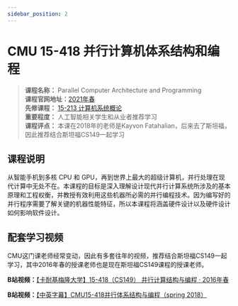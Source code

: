 ```yaml
---
sidebar_position: 2
---
```


# CMU 15-418 并行计算机体系结构和编程
>**课程名称：**  Parallel Computer Architecture and Programming         
**课程官网地址：**[2021年春](https://www.cs.cmu.edu/afs/cs/academic/class/15418-s21/www/schedule.html)    
**先修课程：** [15-213 计算机系统概论](https://hackway.org/docs/cs/sophomore/system/cs15213)              
**重要程度：** 人工智能相关学生和从业者推荐学习   
**课程评点：** 本课在2018年的老师是Kayvon Fatahalian，后来去了斯坦福，因此推荐结合斯坦福CS149一起学习


## 课程说明
从智能手机到多核 CPU 和 GPU，再到世界上最大的超级计算机，并行处理在现代计算中无处不在。本课程的目标是深入理解设计现代并行计算系统所涉及的基本原理和工程权衡，并教授有效利用这些机器所必需的并行编程技术。因为编写好的并行程序需要了解关键的机器性能特征，所以本课程将涵盖硬件设计以及硬件设计如何影响软件设计。


## 配套学习视频
CMU这门课老师经常变动，因此有多套往年的视频，推荐结合斯坦福CS149一起学习，其中2016年春的授课老师也是现在斯坦福CS149课程的授课老师。   

**B站视频：**[【卡耐基梅隆大学】15-418（CS149） 并行计算结构与编程 · 2016年春](https://www.bilibili.com/video/BV16k4y1z7z9)


**B站视频：**[【中英字幕】CMU15-418并行体系结构与编程（spring 2018）](https://www.bilibili.com/video/BV1qT411g7n9)





